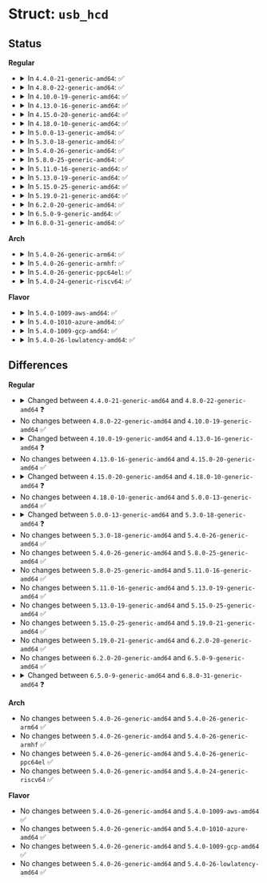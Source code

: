 # Struct: <code>usb_hcd</code>

## Status
<b>Regular</b>
<ul>
<li>
<details>
<summary>In <code>4.4.0-21-generic-amd64</code>: ✅</summary>

```c
struct usb_hcd {
    struct usb_bus self;
    struct kref kref;
    const char * product_desc;
    int speed;
    char[24] irq_descr;
    struct timer_list rh_timer;
    struct urb * status_urb;
    struct work_struct wakeup_work;
    const struct hc_driver * driver;
    struct usb_phy * usb_phy;
    struct phy * phy;
    long unsigned int flags;
    unsigned int rh_registered;
    unsigned int rh_pollable;
    unsigned int msix_enabled;
    unsigned int remove_phy;
    unsigned int uses_new_polling;
    unsigned int wireless;
    unsigned int has_tt;
    unsigned int amd_resume_bug;
    unsigned int can_do_streams;
    unsigned int tpl_support;
    unsigned int cant_recv_wakeups;
    unsigned int irq;
    void * regs;
    resource_size_t rsrc_start;
    resource_size_t rsrc_len;
    unsigned int power_budget;
    struct giveback_urb_bh high_prio_bh;
    struct giveback_urb_bh low_prio_bh;
    struct mutex * bandwidth_mutex;
    struct usb_hcd * shared_hcd;
    struct usb_hcd * primary_hcd;
    struct dma_pool *[4] pool;
    int state;
    long unsigned int[0] hcd_priv;
}
```
</details>
</li>
<li>
<details>
<summary>In <code>4.8.0-22-generic-amd64</code>: ✅</summary>

```c
struct usb_hcd {
    struct usb_bus self;
    struct kref kref;
    const char * product_desc;
    int speed;
    char[24] irq_descr;
    struct timer_list rh_timer;
    struct urb * status_urb;
    struct work_struct wakeup_work;
    const struct hc_driver * driver;
    struct usb_phy * usb_phy;
    struct phy * phy;
    long unsigned int flags;
    unsigned int rh_registered;
    unsigned int rh_pollable;
    unsigned int msix_enabled;
    unsigned int remove_phy;
    unsigned int uses_new_polling;
    unsigned int wireless;
    unsigned int has_tt;
    unsigned int amd_resume_bug;
    unsigned int can_do_streams;
    unsigned int tpl_support;
    unsigned int cant_recv_wakeups;
    unsigned int irq;
    void * regs;
    resource_size_t rsrc_start;
    resource_size_t rsrc_len;
    unsigned int power_budget;
    struct giveback_urb_bh high_prio_bh;
    struct giveback_urb_bh low_prio_bh;
    struct mutex * address0_mutex;
    struct mutex * bandwidth_mutex;
    struct usb_hcd * shared_hcd;
    struct usb_hcd * primary_hcd;
    struct dma_pool *[4] pool;
    int state;
    long unsigned int[0] hcd_priv;
}
```
</details>
</li>
<li>
<details>
<summary>In <code>4.10.0-19-generic-amd64</code>: ✅</summary>

```c
struct usb_hcd {
    struct usb_bus self;
    struct kref kref;
    const char * product_desc;
    int speed;
    char[24] irq_descr;
    struct timer_list rh_timer;
    struct urb * status_urb;
    struct work_struct wakeup_work;
    const struct hc_driver * driver;
    struct usb_phy * usb_phy;
    struct phy * phy;
    long unsigned int flags;
    unsigned int rh_registered;
    unsigned int rh_pollable;
    unsigned int msix_enabled;
    unsigned int remove_phy;
    unsigned int uses_new_polling;
    unsigned int wireless;
    unsigned int has_tt;
    unsigned int amd_resume_bug;
    unsigned int can_do_streams;
    unsigned int tpl_support;
    unsigned int cant_recv_wakeups;
    unsigned int irq;
    void * regs;
    resource_size_t rsrc_start;
    resource_size_t rsrc_len;
    unsigned int power_budget;
    struct giveback_urb_bh high_prio_bh;
    struct giveback_urb_bh low_prio_bh;
    struct mutex * address0_mutex;
    struct mutex * bandwidth_mutex;
    struct usb_hcd * shared_hcd;
    struct usb_hcd * primary_hcd;
    struct dma_pool *[4] pool;
    int state;
    long unsigned int[0] hcd_priv;
}
```
</details>
</li>
<li>
<details>
<summary>In <code>4.13.0-16-generic-amd64</code>: ✅</summary>

```c
struct usb_hcd {
    struct usb_bus self;
    struct kref kref;
    const char * product_desc;
    int speed;
    char[24] irq_descr;
    struct timer_list rh_timer;
    struct urb * status_urb;
    struct work_struct wakeup_work;
    const struct hc_driver * driver;
    struct usb_phy * usb_phy;
    struct phy * phy;
    long unsigned int flags;
    unsigned int rh_registered;
    unsigned int rh_pollable;
    unsigned int msix_enabled;
    unsigned int msi_enabled;
    unsigned int remove_phy;
    unsigned int uses_new_polling;
    unsigned int wireless;
    unsigned int has_tt;
    unsigned int amd_resume_bug;
    unsigned int can_do_streams;
    unsigned int tpl_support;
    unsigned int cant_recv_wakeups;
    unsigned int irq;
    void * regs;
    resource_size_t rsrc_start;
    resource_size_t rsrc_len;
    unsigned int power_budget;
    struct giveback_urb_bh high_prio_bh;
    struct giveback_urb_bh low_prio_bh;
    struct mutex * address0_mutex;
    struct mutex * bandwidth_mutex;
    struct usb_hcd * shared_hcd;
    struct usb_hcd * primary_hcd;
    struct dma_pool *[4] pool;
    int state;
    long unsigned int[0] hcd_priv;
}
```
</details>
</li>
<li>
<details>
<summary>In <code>4.15.0-20-generic-amd64</code>: ✅</summary>

```c
struct usb_hcd {
    struct usb_bus self;
    struct kref kref;
    const char * product_desc;
    int speed;
    char[24] irq_descr;
    struct timer_list rh_timer;
    struct urb * status_urb;
    struct work_struct wakeup_work;
    const struct hc_driver * driver;
    struct usb_phy * usb_phy;
    struct phy * phy;
    long unsigned int flags;
    unsigned int rh_registered;
    unsigned int rh_pollable;
    unsigned int msix_enabled;
    unsigned int msi_enabled;
    unsigned int remove_phy;
    unsigned int uses_new_polling;
    unsigned int wireless;
    unsigned int has_tt;
    unsigned int amd_resume_bug;
    unsigned int can_do_streams;
    unsigned int tpl_support;
    unsigned int cant_recv_wakeups;
    unsigned int irq;
    void * regs;
    resource_size_t rsrc_start;
    resource_size_t rsrc_len;
    unsigned int power_budget;
    struct giveback_urb_bh high_prio_bh;
    struct giveback_urb_bh low_prio_bh;
    struct mutex * address0_mutex;
    struct mutex * bandwidth_mutex;
    struct usb_hcd * shared_hcd;
    struct usb_hcd * primary_hcd;
    struct dma_pool *[4] pool;
    int state;
    long unsigned int[0] hcd_priv;
}
```
</details>
</li>
<li>
<details>
<summary>In <code>4.18.0-10-generic-amd64</code>: ✅</summary>

```c
struct usb_hcd {
    struct usb_bus self;
    struct kref kref;
    const char * product_desc;
    int speed;
    char[24] irq_descr;
    struct timer_list rh_timer;
    struct urb * status_urb;
    struct work_struct wakeup_work;
    const struct hc_driver * driver;
    struct usb_phy * usb_phy;
    struct usb_phy_roothub * phy_roothub;
    long unsigned int flags;
    unsigned int rh_registered;
    unsigned int rh_pollable;
    unsigned int msix_enabled;
    unsigned int msi_enabled;
    unsigned int skip_phy_initialization;
    unsigned int uses_new_polling;
    unsigned int wireless;
    unsigned int has_tt;
    unsigned int amd_resume_bug;
    unsigned int can_do_streams;
    unsigned int tpl_support;
    unsigned int cant_recv_wakeups;
    unsigned int irq;
    void * regs;
    resource_size_t rsrc_start;
    resource_size_t rsrc_len;
    unsigned int power_budget;
    struct giveback_urb_bh high_prio_bh;
    struct giveback_urb_bh low_prio_bh;
    struct mutex * address0_mutex;
    struct mutex * bandwidth_mutex;
    struct usb_hcd * shared_hcd;
    struct usb_hcd * primary_hcd;
    struct dma_pool *[4] pool;
    int state;
    long unsigned int[0] hcd_priv;
}
```
</details>
</li>
<li>
<details>
<summary>In <code>5.0.0-13-generic-amd64</code>: ✅</summary>

```c
struct usb_hcd {
    struct usb_bus self;
    struct kref kref;
    const char * product_desc;
    int speed;
    char[24] irq_descr;
    struct timer_list rh_timer;
    struct urb * status_urb;
    struct work_struct wakeup_work;
    const struct hc_driver * driver;
    struct usb_phy * usb_phy;
    struct usb_phy_roothub * phy_roothub;
    long unsigned int flags;
    unsigned int rh_registered;
    unsigned int rh_pollable;
    unsigned int msix_enabled;
    unsigned int msi_enabled;
    unsigned int skip_phy_initialization;
    unsigned int uses_new_polling;
    unsigned int wireless;
    unsigned int has_tt;
    unsigned int amd_resume_bug;
    unsigned int can_do_streams;
    unsigned int tpl_support;
    unsigned int cant_recv_wakeups;
    unsigned int irq;
    void * regs;
    resource_size_t rsrc_start;
    resource_size_t rsrc_len;
    unsigned int power_budget;
    struct giveback_urb_bh high_prio_bh;
    struct giveback_urb_bh low_prio_bh;
    struct mutex * address0_mutex;
    struct mutex * bandwidth_mutex;
    struct usb_hcd * shared_hcd;
    struct usb_hcd * primary_hcd;
    struct dma_pool *[4] pool;
    int state;
    long unsigned int[0] hcd_priv;
}
```
</details>
</li>
<li>
<details>
<summary>In <code>5.3.0-18-generic-amd64</code>: ✅</summary>

```c
struct usb_hcd {
    struct usb_bus self;
    struct kref kref;
    const char * product_desc;
    int speed;
    char[24] irq_descr;
    struct timer_list rh_timer;
    struct urb * status_urb;
    struct work_struct wakeup_work;
    struct work_struct died_work;
    const struct hc_driver * driver;
    struct usb_phy * usb_phy;
    struct usb_phy_roothub * phy_roothub;
    long unsigned int flags;
    enum usb_dev_authorize_policy dev_policy;
    unsigned int rh_registered;
    unsigned int rh_pollable;
    unsigned int msix_enabled;
    unsigned int msi_enabled;
    unsigned int skip_phy_initialization;
    unsigned int uses_new_polling;
    unsigned int wireless;
    unsigned int has_tt;
    unsigned int amd_resume_bug;
    unsigned int can_do_streams;
    unsigned int tpl_support;
    unsigned int cant_recv_wakeups;
    unsigned int irq;
    void * regs;
    resource_size_t rsrc_start;
    resource_size_t rsrc_len;
    unsigned int power_budget;
    struct giveback_urb_bh high_prio_bh;
    struct giveback_urb_bh low_prio_bh;
    struct mutex * address0_mutex;
    struct mutex * bandwidth_mutex;
    struct usb_hcd * shared_hcd;
    struct usb_hcd * primary_hcd;
    struct dma_pool *[4] pool;
    int state;
    struct gen_pool * localmem_pool;
    long unsigned int[0] hcd_priv;
}
```
</details>
</li>
<li>
<details>
<summary>In <code>5.4.0-26-generic-amd64</code>: ✅</summary>

```c
struct usb_hcd {
    struct usb_bus self;
    struct kref kref;
    const char * product_desc;
    int speed;
    char[24] irq_descr;
    struct timer_list rh_timer;
    struct urb * status_urb;
    struct work_struct wakeup_work;
    struct work_struct died_work;
    const struct hc_driver * driver;
    struct usb_phy * usb_phy;
    struct usb_phy_roothub * phy_roothub;
    long unsigned int flags;
    enum usb_dev_authorize_policy dev_policy;
    unsigned int rh_registered;
    unsigned int rh_pollable;
    unsigned int msix_enabled;
    unsigned int msi_enabled;
    unsigned int skip_phy_initialization;
    unsigned int uses_new_polling;
    unsigned int wireless;
    unsigned int has_tt;
    unsigned int amd_resume_bug;
    unsigned int can_do_streams;
    unsigned int tpl_support;
    unsigned int cant_recv_wakeups;
    unsigned int irq;
    void * regs;
    resource_size_t rsrc_start;
    resource_size_t rsrc_len;
    unsigned int power_budget;
    struct giveback_urb_bh high_prio_bh;
    struct giveback_urb_bh low_prio_bh;
    struct mutex * address0_mutex;
    struct mutex * bandwidth_mutex;
    struct usb_hcd * shared_hcd;
    struct usb_hcd * primary_hcd;
    struct dma_pool *[4] pool;
    int state;
    struct gen_pool * localmem_pool;
    long unsigned int[0] hcd_priv;
}
```
</details>
</li>
<li>
<details>
<summary>In <code>5.8.0-25-generic-amd64</code>: ✅</summary>

```c
struct usb_hcd {
    struct usb_bus self;
    struct kref kref;
    const char * product_desc;
    int speed;
    char[24] irq_descr;
    struct timer_list rh_timer;
    struct urb * status_urb;
    struct work_struct wakeup_work;
    struct work_struct died_work;
    const struct hc_driver * driver;
    struct usb_phy * usb_phy;
    struct usb_phy_roothub * phy_roothub;
    long unsigned int flags;
    enum usb_dev_authorize_policy dev_policy;
    unsigned int rh_registered;
    unsigned int rh_pollable;
    unsigned int msix_enabled;
    unsigned int msi_enabled;
    unsigned int skip_phy_initialization;
    unsigned int uses_new_polling;
    unsigned int wireless;
    unsigned int has_tt;
    unsigned int amd_resume_bug;
    unsigned int can_do_streams;
    unsigned int tpl_support;
    unsigned int cant_recv_wakeups;
    unsigned int irq;
    void * regs;
    resource_size_t rsrc_start;
    resource_size_t rsrc_len;
    unsigned int power_budget;
    struct giveback_urb_bh high_prio_bh;
    struct giveback_urb_bh low_prio_bh;
    struct mutex * address0_mutex;
    struct mutex * bandwidth_mutex;
    struct usb_hcd * shared_hcd;
    struct usb_hcd * primary_hcd;
    struct dma_pool *[4] pool;
    int state;
    struct gen_pool * localmem_pool;
    long unsigned int[0] hcd_priv;
}
```
</details>
</li>
<li>
<details>
<summary>In <code>5.11.0-16-generic-amd64</code>: ✅</summary>

```c
struct usb_hcd {
    struct usb_bus self;
    struct kref kref;
    const char * product_desc;
    int speed;
    char[24] irq_descr;
    struct timer_list rh_timer;
    struct urb * status_urb;
    struct work_struct wakeup_work;
    struct work_struct died_work;
    const struct hc_driver * driver;
    struct usb_phy * usb_phy;
    struct usb_phy_roothub * phy_roothub;
    long unsigned int flags;
    enum usb_dev_authorize_policy dev_policy;
    unsigned int rh_registered;
    unsigned int rh_pollable;
    unsigned int msix_enabled;
    unsigned int msi_enabled;
    unsigned int skip_phy_initialization;
    unsigned int uses_new_polling;
    unsigned int wireless;
    unsigned int has_tt;
    unsigned int amd_resume_bug;
    unsigned int can_do_streams;
    unsigned int tpl_support;
    unsigned int cant_recv_wakeups;
    unsigned int irq;
    void * regs;
    resource_size_t rsrc_start;
    resource_size_t rsrc_len;
    unsigned int power_budget;
    struct giveback_urb_bh high_prio_bh;
    struct giveback_urb_bh low_prio_bh;
    struct mutex * address0_mutex;
    struct mutex * bandwidth_mutex;
    struct usb_hcd * shared_hcd;
    struct usb_hcd * primary_hcd;
    struct dma_pool *[4] pool;
    int state;
    struct gen_pool * localmem_pool;
    long unsigned int[0] hcd_priv;
}
```
</details>
</li>
<li>
<details>
<summary>In <code>5.13.0-19-generic-amd64</code>: ✅</summary>

```c
struct usb_hcd {
    struct usb_bus self;
    struct kref kref;
    const char * product_desc;
    int speed;
    char[24] irq_descr;
    struct timer_list rh_timer;
    struct urb * status_urb;
    struct work_struct wakeup_work;
    struct work_struct died_work;
    const struct hc_driver * driver;
    struct usb_phy * usb_phy;
    struct usb_phy_roothub * phy_roothub;
    long unsigned int flags;
    enum usb_dev_authorize_policy dev_policy;
    unsigned int rh_registered;
    unsigned int rh_pollable;
    unsigned int msix_enabled;
    unsigned int msi_enabled;
    unsigned int skip_phy_initialization;
    unsigned int uses_new_polling;
    unsigned int wireless;
    unsigned int has_tt;
    unsigned int amd_resume_bug;
    unsigned int can_do_streams;
    unsigned int tpl_support;
    unsigned int cant_recv_wakeups;
    unsigned int irq;
    void * regs;
    resource_size_t rsrc_start;
    resource_size_t rsrc_len;
    unsigned int power_budget;
    struct giveback_urb_bh high_prio_bh;
    struct giveback_urb_bh low_prio_bh;
    struct mutex * address0_mutex;
    struct mutex * bandwidth_mutex;
    struct usb_hcd * shared_hcd;
    struct usb_hcd * primary_hcd;
    struct dma_pool *[4] pool;
    int state;
    struct gen_pool * localmem_pool;
    long unsigned int[0] hcd_priv;
}
```
</details>
</li>
<li>
<details>
<summary>In <code>5.15.0-25-generic-amd64</code>: ✅</summary>

```c
struct usb_hcd {
    struct usb_bus self;
    struct kref kref;
    const char * product_desc;
    int speed;
    char[24] irq_descr;
    struct timer_list rh_timer;
    struct urb * status_urb;
    struct work_struct wakeup_work;
    struct work_struct died_work;
    const struct hc_driver * driver;
    struct usb_phy * usb_phy;
    struct usb_phy_roothub * phy_roothub;
    long unsigned int flags;
    enum usb_dev_authorize_policy dev_policy;
    unsigned int rh_registered;
    unsigned int rh_pollable;
    unsigned int msix_enabled;
    unsigned int msi_enabled;
    unsigned int skip_phy_initialization;
    unsigned int uses_new_polling;
    unsigned int wireless;
    unsigned int has_tt;
    unsigned int amd_resume_bug;
    unsigned int can_do_streams;
    unsigned int tpl_support;
    unsigned int cant_recv_wakeups;
    unsigned int irq;
    void * regs;
    resource_size_t rsrc_start;
    resource_size_t rsrc_len;
    unsigned int power_budget;
    struct giveback_urb_bh high_prio_bh;
    struct giveback_urb_bh low_prio_bh;
    struct mutex * address0_mutex;
    struct mutex * bandwidth_mutex;
    struct usb_hcd * shared_hcd;
    struct usb_hcd * primary_hcd;
    struct dma_pool *[4] pool;
    int state;
    struct gen_pool * localmem_pool;
    long unsigned int[0] hcd_priv;
}
```
</details>
</li>
<li>
<details>
<summary>In <code>5.19.0-21-generic-amd64</code>: ✅</summary>

```c
struct usb_hcd {
    struct usb_bus self;
    struct kref kref;
    const char * product_desc;
    int speed;
    char[24] irq_descr;
    struct timer_list rh_timer;
    struct urb * status_urb;
    struct work_struct wakeup_work;
    struct work_struct died_work;
    const struct hc_driver * driver;
    struct usb_phy * usb_phy;
    struct usb_phy_roothub * phy_roothub;
    long unsigned int flags;
    enum usb_dev_authorize_policy dev_policy;
    unsigned int rh_registered;
    unsigned int rh_pollable;
    unsigned int msix_enabled;
    unsigned int msi_enabled;
    unsigned int skip_phy_initialization;
    unsigned int uses_new_polling;
    unsigned int wireless;
    unsigned int has_tt;
    unsigned int amd_resume_bug;
    unsigned int can_do_streams;
    unsigned int tpl_support;
    unsigned int cant_recv_wakeups;
    unsigned int irq;
    void * regs;
    resource_size_t rsrc_start;
    resource_size_t rsrc_len;
    unsigned int power_budget;
    struct giveback_urb_bh high_prio_bh;
    struct giveback_urb_bh low_prio_bh;
    struct mutex * address0_mutex;
    struct mutex * bandwidth_mutex;
    struct usb_hcd * shared_hcd;
    struct usb_hcd * primary_hcd;
    struct dma_pool *[4] pool;
    int state;
    struct gen_pool * localmem_pool;
    long unsigned int[0] hcd_priv;
}
```
</details>
</li>
<li>
<details>
<summary>In <code>6.2.0-20-generic-amd64</code>: ✅</summary>

```c
struct usb_hcd {
    struct usb_bus self;
    struct kref kref;
    const char * product_desc;
    int speed;
    char[24] irq_descr;
    struct timer_list rh_timer;
    struct urb * status_urb;
    struct work_struct wakeup_work;
    struct work_struct died_work;
    const struct hc_driver * driver;
    struct usb_phy * usb_phy;
    struct usb_phy_roothub * phy_roothub;
    long unsigned int flags;
    enum usb_dev_authorize_policy dev_policy;
    unsigned int rh_registered;
    unsigned int rh_pollable;
    unsigned int msix_enabled;
    unsigned int msi_enabled;
    unsigned int skip_phy_initialization;
    unsigned int uses_new_polling;
    unsigned int wireless;
    unsigned int has_tt;
    unsigned int amd_resume_bug;
    unsigned int can_do_streams;
    unsigned int tpl_support;
    unsigned int cant_recv_wakeups;
    unsigned int irq;
    void * regs;
    resource_size_t rsrc_start;
    resource_size_t rsrc_len;
    unsigned int power_budget;
    struct giveback_urb_bh high_prio_bh;
    struct giveback_urb_bh low_prio_bh;
    struct mutex * address0_mutex;
    struct mutex * bandwidth_mutex;
    struct usb_hcd * shared_hcd;
    struct usb_hcd * primary_hcd;
    struct dma_pool *[4] pool;
    int state;
    struct gen_pool * localmem_pool;
    long unsigned int[0] hcd_priv;
}
```
</details>
</li>
<li>
<details>
<summary>In <code>6.5.0-9-generic-amd64</code>: ✅</summary>

```c
struct usb_hcd {
    struct usb_bus self;
    struct kref kref;
    const char * product_desc;
    int speed;
    char[24] irq_descr;
    struct timer_list rh_timer;
    struct urb * status_urb;
    struct work_struct wakeup_work;
    struct work_struct died_work;
    const struct hc_driver * driver;
    struct usb_phy * usb_phy;
    struct usb_phy_roothub * phy_roothub;
    long unsigned int flags;
    enum usb_dev_authorize_policy dev_policy;
    unsigned int rh_registered;
    unsigned int rh_pollable;
    unsigned int msix_enabled;
    unsigned int msi_enabled;
    unsigned int skip_phy_initialization;
    unsigned int uses_new_polling;
    unsigned int wireless;
    unsigned int has_tt;
    unsigned int amd_resume_bug;
    unsigned int can_do_streams;
    unsigned int tpl_support;
    unsigned int cant_recv_wakeups;
    unsigned int irq;
    void * regs;
    resource_size_t rsrc_start;
    resource_size_t rsrc_len;
    unsigned int power_budget;
    struct giveback_urb_bh high_prio_bh;
    struct giveback_urb_bh low_prio_bh;
    struct mutex * address0_mutex;
    struct mutex * bandwidth_mutex;
    struct usb_hcd * shared_hcd;
    struct usb_hcd * primary_hcd;
    struct dma_pool *[4] pool;
    int state;
    struct gen_pool * localmem_pool;
    long unsigned int[0] hcd_priv;
}
```
</details>
</li>
<li>
<details>
<summary>In <code>6.8.0-31-generic-amd64</code>: ✅</summary>

```c
struct usb_hcd {
    struct usb_bus self;
    struct kref kref;
    const char * product_desc;
    int speed;
    char[24] irq_descr;
    struct timer_list rh_timer;
    struct urb * status_urb;
    struct work_struct wakeup_work;
    struct work_struct died_work;
    const struct hc_driver * driver;
    struct usb_phy * usb_phy;
    struct usb_phy_roothub * phy_roothub;
    long unsigned int flags;
    enum usb_dev_authorize_policy dev_policy;
    unsigned int rh_registered;
    unsigned int rh_pollable;
    unsigned int msix_enabled;
    unsigned int msi_enabled;
    unsigned int skip_phy_initialization;
    unsigned int uses_new_polling;
    unsigned int has_tt;
    unsigned int amd_resume_bug;
    unsigned int can_do_streams;
    unsigned int tpl_support;
    unsigned int cant_recv_wakeups;
    unsigned int irq;
    void * regs;
    resource_size_t rsrc_start;
    resource_size_t rsrc_len;
    unsigned int power_budget;
    struct giveback_urb_bh high_prio_bh;
    struct giveback_urb_bh low_prio_bh;
    struct mutex * address0_mutex;
    struct mutex * bandwidth_mutex;
    struct usb_hcd * shared_hcd;
    struct usb_hcd * primary_hcd;
    struct dma_pool *[4] pool;
    int state;
    struct gen_pool * localmem_pool;
    long unsigned int[0] hcd_priv;
}
```
</details>
</li>
</ul>
<b>Arch</b>
<ul>
<li>
<details>
<summary>In <code>5.4.0-26-generic-arm64</code>: ✅</summary>

```c
struct usb_hcd {
    struct usb_bus self;
    struct kref kref;
    const char * product_desc;
    int speed;
    char[24] irq_descr;
    struct timer_list rh_timer;
    struct urb * status_urb;
    struct work_struct wakeup_work;
    struct work_struct died_work;
    const struct hc_driver * driver;
    struct usb_phy * usb_phy;
    struct usb_phy_roothub * phy_roothub;
    long unsigned int flags;
    enum usb_dev_authorize_policy dev_policy;
    unsigned int rh_registered;
    unsigned int rh_pollable;
    unsigned int msix_enabled;
    unsigned int msi_enabled;
    unsigned int skip_phy_initialization;
    unsigned int uses_new_polling;
    unsigned int wireless;
    unsigned int has_tt;
    unsigned int amd_resume_bug;
    unsigned int can_do_streams;
    unsigned int tpl_support;
    unsigned int cant_recv_wakeups;
    unsigned int irq;
    void * regs;
    resource_size_t rsrc_start;
    resource_size_t rsrc_len;
    unsigned int power_budget;
    struct giveback_urb_bh high_prio_bh;
    struct giveback_urb_bh low_prio_bh;
    struct mutex * address0_mutex;
    struct mutex * bandwidth_mutex;
    struct usb_hcd * shared_hcd;
    struct usb_hcd * primary_hcd;
    struct dma_pool *[4] pool;
    int state;
    struct gen_pool * localmem_pool;
    long unsigned int[0] hcd_priv;
}
```
</details>
</li>
<li>
<details>
<summary>In <code>5.4.0-26-generic-armhf</code>: ✅</summary>

```c
struct usb_hcd {
    struct usb_bus self;
    struct kref kref;
    const char * product_desc;
    int speed;
    char[24] irq_descr;
    struct timer_list rh_timer;
    struct urb * status_urb;
    struct work_struct wakeup_work;
    struct work_struct died_work;
    const struct hc_driver * driver;
    struct usb_phy * usb_phy;
    struct usb_phy_roothub * phy_roothub;
    long unsigned int flags;
    enum usb_dev_authorize_policy dev_policy;
    unsigned int rh_registered;
    unsigned int rh_pollable;
    unsigned int msix_enabled;
    unsigned int msi_enabled;
    unsigned int skip_phy_initialization;
    unsigned int uses_new_polling;
    unsigned int wireless;
    unsigned int has_tt;
    unsigned int amd_resume_bug;
    unsigned int can_do_streams;
    unsigned int tpl_support;
    unsigned int cant_recv_wakeups;
    unsigned int irq;
    void * regs;
    resource_size_t rsrc_start;
    resource_size_t rsrc_len;
    unsigned int power_budget;
    struct giveback_urb_bh high_prio_bh;
    struct giveback_urb_bh low_prio_bh;
    struct mutex * address0_mutex;
    struct mutex * bandwidth_mutex;
    struct usb_hcd * shared_hcd;
    struct usb_hcd * primary_hcd;
    struct dma_pool *[4] pool;
    int state;
    struct gen_pool * localmem_pool;
    long unsigned int[0] hcd_priv;
}
```
</details>
</li>
<li>
<details>
<summary>In <code>5.4.0-26-generic-ppc64el</code>: ✅</summary>

```c
struct usb_hcd {
    struct usb_bus self;
    struct kref kref;
    const char * product_desc;
    int speed;
    char[24] irq_descr;
    struct timer_list rh_timer;
    struct urb * status_urb;
    struct work_struct wakeup_work;
    struct work_struct died_work;
    const struct hc_driver * driver;
    struct usb_phy * usb_phy;
    struct usb_phy_roothub * phy_roothub;
    long unsigned int flags;
    enum usb_dev_authorize_policy dev_policy;
    unsigned int rh_registered;
    unsigned int rh_pollable;
    unsigned int msix_enabled;
    unsigned int msi_enabled;
    unsigned int skip_phy_initialization;
    unsigned int uses_new_polling;
    unsigned int wireless;
    unsigned int has_tt;
    unsigned int amd_resume_bug;
    unsigned int can_do_streams;
    unsigned int tpl_support;
    unsigned int cant_recv_wakeups;
    unsigned int irq;
    void * regs;
    resource_size_t rsrc_start;
    resource_size_t rsrc_len;
    unsigned int power_budget;
    struct giveback_urb_bh high_prio_bh;
    struct giveback_urb_bh low_prio_bh;
    struct mutex * address0_mutex;
    struct mutex * bandwidth_mutex;
    struct usb_hcd * shared_hcd;
    struct usb_hcd * primary_hcd;
    struct dma_pool *[4] pool;
    int state;
    struct gen_pool * localmem_pool;
    long unsigned int[0] hcd_priv;
}
```
</details>
</li>
<li>
<details>
<summary>In <code>5.4.0-24-generic-riscv64</code>: ✅</summary>

```c
struct usb_hcd {
    struct usb_bus self;
    struct kref kref;
    const char * product_desc;
    int speed;
    char[24] irq_descr;
    struct timer_list rh_timer;
    struct urb * status_urb;
    struct work_struct wakeup_work;
    struct work_struct died_work;
    const struct hc_driver * driver;
    struct usb_phy * usb_phy;
    struct usb_phy_roothub * phy_roothub;
    long unsigned int flags;
    enum usb_dev_authorize_policy dev_policy;
    unsigned int rh_registered;
    unsigned int rh_pollable;
    unsigned int msix_enabled;
    unsigned int msi_enabled;
    unsigned int skip_phy_initialization;
    unsigned int uses_new_polling;
    unsigned int wireless;
    unsigned int has_tt;
    unsigned int amd_resume_bug;
    unsigned int can_do_streams;
    unsigned int tpl_support;
    unsigned int cant_recv_wakeups;
    unsigned int irq;
    void * regs;
    resource_size_t rsrc_start;
    resource_size_t rsrc_len;
    unsigned int power_budget;
    struct giveback_urb_bh high_prio_bh;
    struct giveback_urb_bh low_prio_bh;
    struct mutex * address0_mutex;
    struct mutex * bandwidth_mutex;
    struct usb_hcd * shared_hcd;
    struct usb_hcd * primary_hcd;
    struct dma_pool *[4] pool;
    int state;
    struct gen_pool * localmem_pool;
    long unsigned int[0] hcd_priv;
}
```
</details>
</li>
</ul>
<b>Flavor</b>
<ul>
<li>
<details>
<summary>In <code>5.4.0-1009-aws-amd64</code>: ✅</summary>

```c
struct usb_hcd {
    struct usb_bus self;
    struct kref kref;
    const char * product_desc;
    int speed;
    char[24] irq_descr;
    struct timer_list rh_timer;
    struct urb * status_urb;
    struct work_struct wakeup_work;
    struct work_struct died_work;
    const struct hc_driver * driver;
    struct usb_phy * usb_phy;
    struct usb_phy_roothub * phy_roothub;
    long unsigned int flags;
    enum usb_dev_authorize_policy dev_policy;
    unsigned int rh_registered;
    unsigned int rh_pollable;
    unsigned int msix_enabled;
    unsigned int msi_enabled;
    unsigned int skip_phy_initialization;
    unsigned int uses_new_polling;
    unsigned int wireless;
    unsigned int has_tt;
    unsigned int amd_resume_bug;
    unsigned int can_do_streams;
    unsigned int tpl_support;
    unsigned int cant_recv_wakeups;
    unsigned int irq;
    void * regs;
    resource_size_t rsrc_start;
    resource_size_t rsrc_len;
    unsigned int power_budget;
    struct giveback_urb_bh high_prio_bh;
    struct giveback_urb_bh low_prio_bh;
    struct mutex * address0_mutex;
    struct mutex * bandwidth_mutex;
    struct usb_hcd * shared_hcd;
    struct usb_hcd * primary_hcd;
    struct dma_pool *[4] pool;
    int state;
    struct gen_pool * localmem_pool;
    long unsigned int[0] hcd_priv;
}
```
</details>
</li>
<li>
<details>
<summary>In <code>5.4.0-1010-azure-amd64</code>: ✅</summary>

```c
struct usb_hcd {
    struct usb_bus self;
    struct kref kref;
    const char * product_desc;
    int speed;
    char[24] irq_descr;
    struct timer_list rh_timer;
    struct urb * status_urb;
    struct work_struct wakeup_work;
    struct work_struct died_work;
    const struct hc_driver * driver;
    struct usb_phy * usb_phy;
    struct usb_phy_roothub * phy_roothub;
    long unsigned int flags;
    enum usb_dev_authorize_policy dev_policy;
    unsigned int rh_registered;
    unsigned int rh_pollable;
    unsigned int msix_enabled;
    unsigned int msi_enabled;
    unsigned int skip_phy_initialization;
    unsigned int uses_new_polling;
    unsigned int wireless;
    unsigned int has_tt;
    unsigned int amd_resume_bug;
    unsigned int can_do_streams;
    unsigned int tpl_support;
    unsigned int cant_recv_wakeups;
    unsigned int irq;
    void * regs;
    resource_size_t rsrc_start;
    resource_size_t rsrc_len;
    unsigned int power_budget;
    struct giveback_urb_bh high_prio_bh;
    struct giveback_urb_bh low_prio_bh;
    struct mutex * address0_mutex;
    struct mutex * bandwidth_mutex;
    struct usb_hcd * shared_hcd;
    struct usb_hcd * primary_hcd;
    struct dma_pool *[4] pool;
    int state;
    struct gen_pool * localmem_pool;
    long unsigned int[0] hcd_priv;
}
```
</details>
</li>
<li>
<details>
<summary>In <code>5.4.0-1009-gcp-amd64</code>: ✅</summary>

```c
struct usb_hcd {
    struct usb_bus self;
    struct kref kref;
    const char * product_desc;
    int speed;
    char[24] irq_descr;
    struct timer_list rh_timer;
    struct urb * status_urb;
    struct work_struct wakeup_work;
    struct work_struct died_work;
    const struct hc_driver * driver;
    struct usb_phy * usb_phy;
    struct usb_phy_roothub * phy_roothub;
    long unsigned int flags;
    enum usb_dev_authorize_policy dev_policy;
    unsigned int rh_registered;
    unsigned int rh_pollable;
    unsigned int msix_enabled;
    unsigned int msi_enabled;
    unsigned int skip_phy_initialization;
    unsigned int uses_new_polling;
    unsigned int wireless;
    unsigned int has_tt;
    unsigned int amd_resume_bug;
    unsigned int can_do_streams;
    unsigned int tpl_support;
    unsigned int cant_recv_wakeups;
    unsigned int irq;
    void * regs;
    resource_size_t rsrc_start;
    resource_size_t rsrc_len;
    unsigned int power_budget;
    struct giveback_urb_bh high_prio_bh;
    struct giveback_urb_bh low_prio_bh;
    struct mutex * address0_mutex;
    struct mutex * bandwidth_mutex;
    struct usb_hcd * shared_hcd;
    struct usb_hcd * primary_hcd;
    struct dma_pool *[4] pool;
    int state;
    struct gen_pool * localmem_pool;
    long unsigned int[0] hcd_priv;
}
```
</details>
</li>
<li>
<details>
<summary>In <code>5.4.0-26-lowlatency-amd64</code>: ✅</summary>

```c
struct usb_hcd {
    struct usb_bus self;
    struct kref kref;
    const char * product_desc;
    int speed;
    char[24] irq_descr;
    struct timer_list rh_timer;
    struct urb * status_urb;
    struct work_struct wakeup_work;
    struct work_struct died_work;
    const struct hc_driver * driver;
    struct usb_phy * usb_phy;
    struct usb_phy_roothub * phy_roothub;
    long unsigned int flags;
    enum usb_dev_authorize_policy dev_policy;
    unsigned int rh_registered;
    unsigned int rh_pollable;
    unsigned int msix_enabled;
    unsigned int msi_enabled;
    unsigned int skip_phy_initialization;
    unsigned int uses_new_polling;
    unsigned int wireless;
    unsigned int has_tt;
    unsigned int amd_resume_bug;
    unsigned int can_do_streams;
    unsigned int tpl_support;
    unsigned int cant_recv_wakeups;
    unsigned int irq;
    void * regs;
    resource_size_t rsrc_start;
    resource_size_t rsrc_len;
    unsigned int power_budget;
    struct giveback_urb_bh high_prio_bh;
    struct giveback_urb_bh low_prio_bh;
    struct mutex * address0_mutex;
    struct mutex * bandwidth_mutex;
    struct usb_hcd * shared_hcd;
    struct usb_hcd * primary_hcd;
    struct dma_pool *[4] pool;
    int state;
    struct gen_pool * localmem_pool;
    long unsigned int[0] hcd_priv;
}
```
</details>
</li>
</ul>

## Differences
<b>Regular</b>
<ul>
<li>
<details>
<summary>Changed between <code>4.4.0-21-generic-amd64</code> and <code>4.8.0-22-generic-amd64</code> ❓</summary>
<ul>
<li>
<b>Field added. </b>
<code>struct mutex * address0_mutex</code>
</li>
</ul>
</details>
</li>
<li>
No changes between <code>4.8.0-22-generic-amd64</code> and <code>4.10.0-19-generic-amd64</code> ✅
</li>
<li>
<details>
<summary>Changed between <code>4.10.0-19-generic-amd64</code> and <code>4.13.0-16-generic-amd64</code> ❓</summary>
<ul>
<li>
<b>Field added. </b>
<code>unsigned int msi_enabled</code>
</li>
</ul>
</details>
</li>
<li>
No changes between <code>4.13.0-16-generic-amd64</code> and <code>4.15.0-20-generic-amd64</code> ✅
</li>
<li>
<details>
<summary>Changed between <code>4.15.0-20-generic-amd64</code> and <code>4.18.0-10-generic-amd64</code> ❓</summary>
<ul>
<li>
<b>Field added. </b>
<code>struct usb_phy_roothub * phy_roothub</code>
</li>
<li>
<b>Field added. </b>
<code>unsigned int skip_phy_initialization</code>
</li>
<li>
<b>Field removed. </b>
<code>struct phy * phy</code>
</li>
<li>
<b>Field removed. </b>
<code>unsigned int remove_phy</code>
</li>
</ul>
</details>
</li>
<li>
No changes between <code>4.18.0-10-generic-amd64</code> and <code>5.0.0-13-generic-amd64</code> ✅
</li>
<li>
<details>
<summary>Changed between <code>5.0.0-13-generic-amd64</code> and <code>5.3.0-18-generic-amd64</code> ❓</summary>
<ul>
<li>
<b>Field added. </b>
<code>struct work_struct died_work</code>
</li>
<li>
<b>Field added. </b>
<code>enum usb_dev_authorize_policy dev_policy</code>
</li>
<li>
<b>Field added. </b>
<code>struct gen_pool * localmem_pool</code>
</li>
</ul>
</details>
</li>
<li>
No changes between <code>5.3.0-18-generic-amd64</code> and <code>5.4.0-26-generic-amd64</code> ✅
</li>
<li>
No changes between <code>5.4.0-26-generic-amd64</code> and <code>5.8.0-25-generic-amd64</code> ✅
</li>
<li>
No changes between <code>5.8.0-25-generic-amd64</code> and <code>5.11.0-16-generic-amd64</code> ✅
</li>
<li>
No changes between <code>5.11.0-16-generic-amd64</code> and <code>5.13.0-19-generic-amd64</code> ✅
</li>
<li>
No changes between <code>5.13.0-19-generic-amd64</code> and <code>5.15.0-25-generic-amd64</code> ✅
</li>
<li>
No changes between <code>5.15.0-25-generic-amd64</code> and <code>5.19.0-21-generic-amd64</code> ✅
</li>
<li>
No changes between <code>5.19.0-21-generic-amd64</code> and <code>6.2.0-20-generic-amd64</code> ✅
</li>
<li>
No changes between <code>6.2.0-20-generic-amd64</code> and <code>6.5.0-9-generic-amd64</code> ✅
</li>
<li>
<details>
<summary>Changed between <code>6.5.0-9-generic-amd64</code> and <code>6.8.0-31-generic-amd64</code> ❓</summary>
<ul>
<li>
<b>Field removed. </b>
<code>unsigned int wireless</code>
</li>
</ul>
</details>
</li>
</ul>
<b>Arch</b>
<ul>
<li>
No changes between <code>5.4.0-26-generic-amd64</code> and <code>5.4.0-26-generic-arm64</code> ✅
</li>
<li>
No changes between <code>5.4.0-26-generic-amd64</code> and <code>5.4.0-26-generic-armhf</code> ✅
</li>
<li>
No changes between <code>5.4.0-26-generic-amd64</code> and <code>5.4.0-26-generic-ppc64el</code> ✅
</li>
<li>
No changes between <code>5.4.0-26-generic-amd64</code> and <code>5.4.0-24-generic-riscv64</code> ✅
</li>
</ul>
<b>Flavor</b>
<ul>
<li>
No changes between <code>5.4.0-26-generic-amd64</code> and <code>5.4.0-1009-aws-amd64</code> ✅
</li>
<li>
No changes between <code>5.4.0-26-generic-amd64</code> and <code>5.4.0-1010-azure-amd64</code> ✅
</li>
<li>
No changes between <code>5.4.0-26-generic-amd64</code> and <code>5.4.0-1009-gcp-amd64</code> ✅
</li>
<li>
No changes between <code>5.4.0-26-generic-amd64</code> and <code>5.4.0-26-lowlatency-amd64</code> ✅
</li>
</ul>
